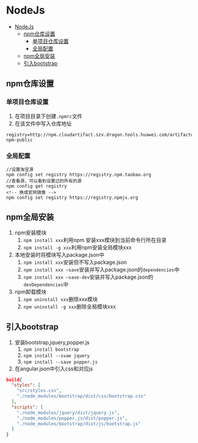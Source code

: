 # NodeJs

- [NodeJs](#nodejs)
  - [npm仓库设置](#npm仓库设置)
    - [单项目仓库设置](#单项目仓库设置)
    - [全局配置](#全局配置)
  - [npm全局安装](#npm全局安装)
  - [引入bootstrap](#引入bootstrap)

## npm仓库设置

### 单项目仓库设置

1. 在项目目录下创建`.npmrc`文件
2. 在该文件中写入仓库地址
```
registry=http://npm.cloudartifact.szv.dragon.tools.huawei.com/artifactory/api/npm/sz-npm-public 
```

### 全局配置

```
//设置淘宝源
npm config set registry https://registry.npm.taobao.org
//查看源，可以看到设置过的所有的源
npm config get registry
<!-- 换成官网镜像 -->
npm config set registry https://registry.npmjs.org
```

## npm全局安装
1. npm安装模块
   1. `npm install xxx`利用npm 安装xxx模块到当前命令行所在目录
   2. `npm install -g xxx`利用npm安装全局模块xxx
2. 本地安装时将模块写入package.json中
   1. `npm install xxx`安装但不写入package.json
   2. `npm install xxx –save`安装并写入package.json的`dependencies`中
   3. `npm install xxx –save-dev`安装并写入package.json的`devDependencies`中
3. npm卸载模块
   1. `npm uninstall xxx`删除xxx模块
   2. `npm uninstall -g xxx`删除全局模块xxx

## 引入bootstrap

1. 安装bootstrap,jquery,popper.js
   1. `npm install bootstrap`
   2. `npm install --svae jquery`
   3. `npm install --save popper.js`
2. 在angular.json中引入css和对应js
```json
build{
  "styles": [
    "src/styles.css",
    "./node_modules/bootstrap/dist/css/bootstrap.css"
  ],
  "scripts": [
    "./node_modules/jquery/dist/jquery.js",
    "./node_modules/popper.js/dist/popper.js",
    "./node_modules/bootstrap/dist/js/bootstrap.js"
  ]
}
```